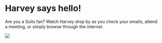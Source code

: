 # Harvey says hello!

Are you a Suits fan? 
Watch Harvey drop by as you check your emails, attend a meeting, or simply browse through the internet.

<image src="harvey_specter.png">
